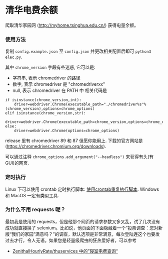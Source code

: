# 清华电费余额

爬取清华家园网 (http://myhome.tsinghua.edu.cn/) 获得电量余额。

### 使用方法

复制 `config.example.json` 至 `config.json` 并更改相关配置后即可 `python3 elec.py`.

其中 `chrome_version` 字段有些迷惑, 它可以是:
* 字符串, 表示 chromedriver 的路径
* 数字, 表示 chromedriver 是 "chromedriverxx"
* null, 表示 chromedriver 在 PATH 中
相关代码是
```
if isinstance(chrome_version,int):
    driver=webdriver.Chrome(executable_path="./chromedriver%s"%(chrome_version),options=chrome_options)
elif isinstance(chrome_version,str):
    driver=webdriver.Chrome(executable_path=chrome_version,options=chrome_options)
else:
    driver=webdriver.Chrome(options=chrome_options)
```

release 里有 chromedriver 89 和 87 但愿你能用上. 下载的官方网站是 (https://chromedriver.chromium.org/downloads).

可以通过注释 `chrome_options.add_argument("--headless")` 来获得有头(有GUI)的网页.

### 定时执行

Linux 下可以使用 crontab 定时执行脚本: [使用crontab重复执行脚本](https://github.com/WhymustIhaveaname/TsinghuaTunet#%E4%BD%BF%E7%94%A8crontab%E9%87%8D%E5%A4%8D%E6%89%A7%E8%A1%8C%E8%84%9A%E6%9C%AC).
Windows 和 MacOS 一定有类似工具.

### 为什么不用 requests 呢？

最初我是使用的 requests，但是他那个网页的请求参数又多又乱，试了几次没有成功就直接换了 selenium。比如说，他页面的下面隐藏着一个“投票调查：您对新版“我们的家园”满意吗？”的调查，默认选项是非常满意，每次登陆连这个也要发过去才行，令人无语。如果您是轻量级爬虫的狂热爱好者，可以参考

* [ZenithalHourlyRate/thuservices 中的”寝室电费查询“](https://github.com/ZenithalHourlyRate/thuservices/blob/master/aux/TsinghuaElectricityBillChecker.py)
